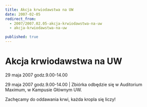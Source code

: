```yaml
---
title: Akcja krwiodawstwa na UW
date: 2007-02-05
redirect_from: 
  - 2007/2007.02.05-akcja-krwiodawstwa-na-uw
  - akcja-krwiodawstwa-na-uw

published: true
---
```




# Akcja krwiodawstwa na UW

<time>29 maja 2007 godz.9.00-14.00</time>

29 maja 2007 godz.9.00-14.00 | Zbiórka odbędzie się w Auditorium Maximum, w Kampusie Głównym UW.

Zachęcamy do oddawania krwi, każda kropla się liczy! 


<!--CONTENT FROM OLD SERVER (jos before 2013): 29 maja 2007 godz.9.00-14.00 | Zbiórka odbędzie się w Auditorium Maximum, w Kampusie Głównym UW.

Zachęcamy do oddawania krwi, każda kropla się liczy! 

         
-->

<!--{{json:{"created_date":"2007-02-05 18:22:40","publish_down":"0000-00-00 00:00:00","id":"449"}}}-->